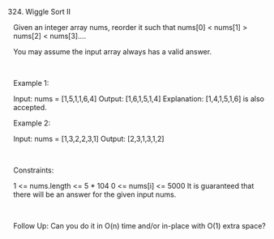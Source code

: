 324. Wiggle Sort II

Given an integer array nums, reorder it such that nums[0] < nums[1] > nums[2] < nums[3]....

You may assume the input array always has a valid answer.

 

Example 1:

Input: nums = [1,5,1,1,6,4]
Output: [1,6,1,5,1,4]
Explanation: [1,4,1,5,1,6] is also accepted.


Example 2:

Input: nums = [1,3,2,2,3,1]
Output: [2,3,1,3,1,2]


 

Constraints:

1 <= nums.length <= 5 * 104
0 <= nums[i] <= 5000
It is guaranteed that there will be an answer for the given input nums.

 

Follow Up: Can you do it in O(n) time and/or in-place with O(1) extra space?